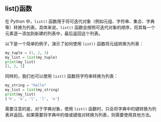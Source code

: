 ## list()函数

在 Python 中，`list()` 函数用于将可迭代对象（例如元组、字符串、集合、字典等）转换为列表。具体来说，`list()` 函数会按照可迭代对象的顺序，将其每一个元素逐一添加到新建的列表中，最后返回这个列表。

以下是一个简单的例子，演示了如何使用 `list()` 函数将元组转换为列表：

```python
my_tuple = (1, 2, 3)
my_list = list(my_tuple)
print(my_list)
[1, 2, 3]
```

同样的，我们也可以使用 `list()` 函数将字符串转换为列表：

```python
my_string = "hello"
my_list = list(my_string)
print(my_list)
['h', 'e', 'l', 'l', 'o']
```

需要注意的是，对于字典对象，使用 `list()` 函数时，只会将字典中的键转换为列表并返回。如果需要将字典中的值或键值对转换为列表，则需要使用其他方法。
